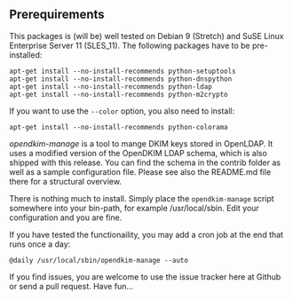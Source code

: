 Prerequirements
---------------

This packages is (will be) well tested on Debian 9 (Stretch) and SuSE Linux 
Enterprise Server 11 (SLES_11). The following packages have to be pre-installed:

```
apt-get install --no-install-recommends python-setuptools
apt-get install --no-install-recommends python-dnspython
apt-get install --no-install-recommends python-ldap
apt-get install --no-install-recommends python-m2crypto
```

If you want to use the `--color` option, you also need to install:

```
apt-get install --no-install-recommends python-colorama
```

*opendkim-manage* is a tool to mange DKIM keys stored in OpenLDAP. It uses a 
modified version of the OpenDKIM LDAP schema, which is also shipped with this
release. You can find the schema in the contrib folder as well as a sample 
configuration file. Please see also the README.md file there for a structural
overview.

There is nothing much to install. Simply place the `opendkim-manage` script 
somewhere into your bin-path, for example /usr/local/sbin. Edit your 
configuration and you are fine.

If you have tested the functionaility, you may add a cron job at the end that
runs once a day:
 
```cron
@daily /usr/local/sbin/opendkim-manage --auto
```

If you find issues, you are welcome to use the issue tracker here at Github 
or send a pull request. Have fun...
